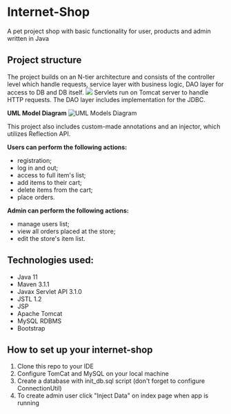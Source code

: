 # Internet-Shop
A pet project shop with basic functionality for user, products and admin written in Java

## Project structure
The project builds on an N-tier architecture and consists of the controller level which handle requests, service layer with business logic, DAO layer for access to DB and DB itself.
![](https://mate-academy.github.io/jv-program-fulltime/02_jdbc_and_servlets/homework/content/project_structure_diagram.png)
Servlets run on Tomcat server to handle HTTP requests. The DAO layer includes implementation for the JDBC. 

**UML Model Diagram**
![UML Models Diagram](https://mate-academy.github.io/jv-program-fulltime/02_jdbc_and_servlets/homework/content/internet-shop-diagram-v1.png)

This project also includes custom-made annotations and an injector, which utilizes Reflection API. 

**Users can perform the following actions:**
 - registration;
 - log in and out;
 - access to full item's list;
 - add items to their cart;
 - delete items from the cart;
 - place orders. 
 
 **Admin can perform the following actions:** 
  - manage users list;
  - view all orders placed at the store; 
  - edit the store's item list.
  
## Technologies used:
 - Java 11
 - Maven 3.1.1
 - Javax Servlet API 3.1.0
 - JSTL 1.2
 - JSP
 - Apache Tomcat
 - MySQL RDBMS
 - Bootstrap 
## How to set up your internet-shop
1. Clone this repo to your IDE
2. Configure TomCat and MySQL on your local machine
3. Create a database with init_db.sql script (don't forget to configure ConnectionUtil)
4. To create admin user click "Inject Data" on index page when app is running